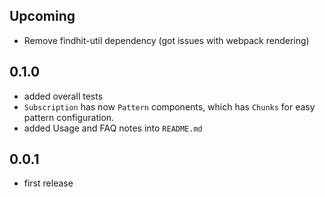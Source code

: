 ## Upcoming
- Remove findhit-util dependency (got issues with webpack rendering)

## 0.1.0
- added overall tests
- `Subscription` has now `Pattern` components, which has `Chunks` for easy
pattern configuration.
- added Usage and FAQ notes into `README.md`


## 0.0.1
- first release
